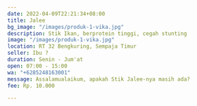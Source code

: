 ```yaml
---
date: 2022-04-09T22:21:34+08:00
title: Jalee
bg_image: "/images/produk-1-vika.jpg"
description: Stik Ikan, berprotein tinggi, cegah stunting
image: "/images/produk-1-vika.jpg"
location: RT 32 Bengkuring, Sempaja Timur
seller: Ibu ?
duration: Senin - Jum'at
open: 07:00 - 15:00
wa: "+6285248163001"
message: Assalamualaikum, apakah Stik Jalee-nya masih ada?
fee: Rp. 10.000

---
```

